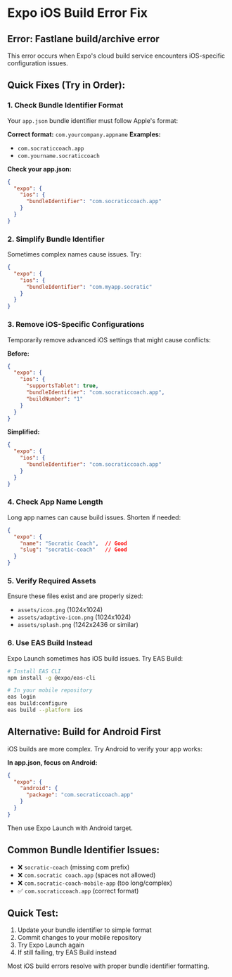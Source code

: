 # Expo iOS Build Error Fix

## Error: Fastlane build/archive error

This error occurs when Expo's cloud build service encounters iOS-specific configuration issues.

## Quick Fixes (Try in Order):

### 1. Check Bundle Identifier Format
Your `app.json` bundle identifier must follow Apple's format:

**Correct format:** `com.yourcompany.appname`
**Examples:**
- `com.socraticcoach.app`
- `com.yourname.socraticcoach`

**Check your app.json:**
```json
{
  "expo": {
    "ios": {
      "bundleIdentifier": "com.socraticcoach.app"
    }
  }
}
```

### 2. Simplify Bundle Identifier
Sometimes complex names cause issues. Try:
```json
{
  "expo": {
    "ios": {
      "bundleIdentifier": "com.myapp.socratic"
    }
  }
}
```

### 3. Remove iOS-Specific Configurations
Temporarily remove advanced iOS settings that might cause conflicts:

**Before:**
```json
{
  "expo": {
    "ios": {
      "supportsTablet": true,
      "bundleIdentifier": "com.socraticcoach.app",
      "buildNumber": "1"
    }
  }
}
```

**Simplified:**
```json
{
  "expo": {
    "ios": {
      "bundleIdentifier": "com.socraticcoach.app"
    }
  }
}
```

### 4. Check App Name Length
Long app names can cause build issues. Shorten if needed:
```json
{
  "expo": {
    "name": "Socratic Coach",  // Good
    "slug": "socratic-coach"   // Good
  }
}
```

### 5. Verify Required Assets
Ensure these files exist and are properly sized:
- `assets/icon.png` (1024x1024)
- `assets/adaptive-icon.png` (1024x1024)
- `assets/splash.png` (1242x2436 or similar)

### 6. Use EAS Build Instead
Expo Launch sometimes has iOS build issues. Try EAS Build:

```bash
# Install EAS CLI
npm install -g @expo/eas-cli

# In your mobile repository
eas login
eas build:configure
eas build --platform ios
```

## Alternative: Build for Android First
iOS builds are more complex. Try Android to verify your app works:

**In app.json, focus on Android:**
```json
{
  "expo": {
    "android": {
      "package": "com.socraticcoach.app"
    }
  }
}
```

Then use Expo Launch with Android target.

## Common Bundle Identifier Issues:
- ❌ `socratic-coach` (missing com prefix)
- ❌ `com.socratic coach.app` (spaces not allowed)
- ❌ `com.socratic-coach-mobile-app` (too long/complex)
- ✅ `com.socraticcoach.app` (correct format)

## Quick Test:
1. Update your bundle identifier to simple format
2. Commit changes to your mobile repository
3. Try Expo Launch again
4. If still failing, try EAS Build instead

Most iOS build errors resolve with proper bundle identifier formatting.
